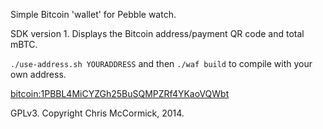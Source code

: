 Simple Bitcoin 'wallet' for Pebble watch.

SDK version 1. Displays the Bitcoin address/payment QR code and total mBTC.

`./use-address.sh YOURADDRESS` and then `./waf build` to compile with your own address.

<bitcoin:1PBBL4MiCYZGh25BuSQMPZRf4YKaoVQWbt>

GPLv3. Copyright Chris McCormick, 2014.
